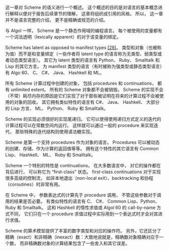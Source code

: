 这一章对 Scheme 的语义进行一个概述。 这个概述的目的是对语言的基本概念进行解释以便对于报告后续章节的理解， 这章将组织成引用的风格。 所以， 这一章并不是语言完整的介绍， 更不是精确或规范的介绍。

与 Algol 一样， Scheme 是一个静态作用域的编程语言。 每个被使用的变量都有一个词法透明（lexically apparent）的对于该变量的绑定。

Scheme has latent as opposed to manifest types [[28]]()。 类型和对象（也被称为值）而不是和变量绑定（一些作者将 latent type 的语言称为无类型、弱类型或者动态类型语言）。 其它为 latent 类型的语言有 Python、 Ruby、 Smalltalk 和 Lisp 的其它方言。 为 manifest 类型的语言（有时被称为强类型或静态类型语言）有 Algo 60、 C、 C#、 Java、 Hashkell 和 ML。

所有 Scheme 计算过程中创建的对象， 包括 procedures 和 continuations， 都有 unlimited extent。 所有的 Scheme 对象都不会被销毁。 Scheme 的实现不会（不常）耗尽内存的原因是它们实现了对于那些被证明在将来的计算过程不会被使用的对象的回收。 其它拥有类似特性的语言有 C#、 Java、 Hashkell、 大部分的 Lisp 方言、 ML、 Python、 Ruby 和 Smalltalk。

Scheme 的实现必须很好的实现尾递归。 它可以使得使用递归方式定义的迭代的计算过程可以在常数空间内运行。 这样就可以通过一般的 procedure 来实现迭代， 那些特殊的迭代结构则使用语法糖实现。

Scheme 是第一个支持 procedures 作为对象的语言。 Procedures 可以被动态的创建、存储、作为计算的返回值等等。 拥有这个特性的其它语言有 Common Lisp、 Hashkell、 ML、 Ruby 和 Smalltalk。

Scheme 一个特别的特性是 continuations， 在大多数语言中， 对它的操作都在背后进行， 可以称它为 “first-class” 状态。 first-class continuations 对于实现很多高级的控制流， 如非本地退出（non-local exit）、backtracking 和协程（coroutines）时非常有用。

在 Scheme 中， 参数表达式的计算先于 procedure 调用， 不管这些参数对于调用的结果是否必要。 有类似特性的语言有 C、 C#、 Common Lisp、Python、 Ruby 和 Smalltalk。 这和 Hashkell 的惰性求值或 Algol 60 的 call-by-name 方式不同， 它们只在一个 procedure 求值过程中实际用到一个表达式时才会对其进行求值。

Scheme 的算术模型提供了丰富的数字类型和对应的操作符。 另外，它还区分了精确（exact）和非精确（inexact）数：大致地说就是，精确数对象精确对应于一个数， 而非精确数对象的计算结果包含了一些舍入和其它误差。
